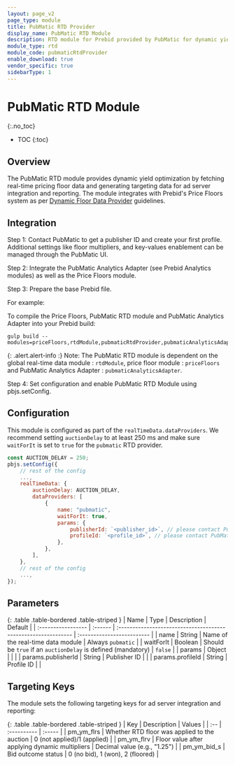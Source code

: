 ```yaml
---
layout: page_v2
page_type: module
title: PubMatic RTD Provider
display_name: PubMatic RTD Module
description: RTD module for Prebid provided by PubMatic for dynamic yield optimization
module_type: rtd
module_code: pubmaticRtdProvider
enable_download: true
vendor_specific: true
sidebarType: 1
---
```


# PubMatic RTD Module
{:.no_toc}

* TOC
{:toc}

## Overview

The PubMatic RTD module provides dynamic yield optimization by fetching real-time pricing floor data and generating targeting data for ad server integration and reporting. The module integrates with Prebid's Price Floors system as per [Dynamic Floor Data Provider](https://docs.prebid.org/dev-docs/modules/floors.html#floor-data-provider-interface) guidelines.

## Integration

Step 1: Contact PubMatic to get a publisher ID and create your first profile. Additional settings like floor multipliers, and key-values enablement can be managed through the PubMatic UI.

Step 2: Integrate the PubMatic Analytics Adapter (see Prebid Analytics modules) as well as the Price Floors module.

Step 3: Prepare the base Prebid file.

For example:

To compile the Price Floors, PubMatic RTD module and PubMatic Analytics Adapter into your Prebid build:

```shell
gulp build --modules=priceFloors,rtdModule,pubmaticRtdProvider,pubmaticAnalyticsAdapter
```

{: .alert.alert-info :}
Note: The PubMatic RTD module is dependent on the global real-time data module : `rtdModule`, price floor module : `priceFloors` and PubMatic Analytics Adapter : `pubmaticAnalyticsAdapter`.

Step 4: Set configuration and enable PubMatic RTD Module using pbjs.setConfig.

## Configuration

This module is configured as part of the `realTimeData.dataProviders`.  We recommend setting `auctionDelay` to at least 250 ms and make sure `waitForIt` is set to `true` for the `pubmatic` RTD provider.

```js
const AUCTION_DELAY = 250;
pbjs.setConfig({
    // rest of the config
    ...,
    realTimeData: {
        auctionDelay: AUCTION_DELAY,
        dataProviders: [
            {
                name: "pubmatic",
                waitForIt: true,
                params: {
                    publisherId: `<publisher_id>`, // please contact PubMatic to get a publisherId for yourself
                    profileId: `<profile_id>`, // please contact PubMatic to get a profileId for yourself
                },
            },
        ],
    },
    // rest of the config
    ...,
});
```

## Parameters

{: .table .table-bordered .table-striped }
| Name               | Type    | Description                                                    | Default                    |
| :----------------- | :------ | :------------------------------------------------------------- | :------------------------- |
| name               | String  | Name of the real-time data module                              | Always `pubmatic`          |
| waitForIt          | Boolean | Should be `true` if an `auctionDelay` is defined (mandatory)    | `false`                     |
| params             | Object  |                                                                |                            |
| params.publisherId | String  | Publisher ID                                                   |                            |
| params.profileId   | String  | Profile ID                                                     |                            |

## Targeting Keys

The module sets the following targeting keys for ad server integration and reporting:

{: .table .table-bordered .table-striped }
| Key | Description | Values |
| :-- | :---------- | :----- |
| pm_ym_flrs | Whether RTD floor was applied to the auction | 0 (not applied)/1 (applied) |
| pm_ym_flrv | Floor value after applying dynamic multipliers | Decimal value (e.g., "1.25") |
| pm_ym_bid_s | Bid outcome status | 0 (no bid), 1 (won), 2 (floored) |